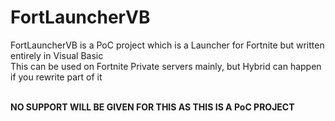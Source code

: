 # FortLauncherVB
FortLauncherVB is a PoC project which is a Launcher for Fortnite but written entirely in Visual Basic<br>
This can be used on Fortnite Private servers mainly, but Hybrid can happen if you rewrite part of it<br><br>

**NO SUPPORT WILL BE GIVEN FOR THIS AS THIS IS A PoC PROJECT**
